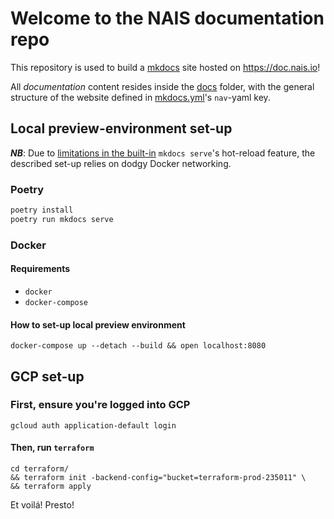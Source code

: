 # Welcome to the NAIS documentation repo

This repository is used to build a [mkdocs](https://www.mkdocs.org/) site hosted on <https://doc.nais.io>!

All _documentation_ content resides inside the [docs](docs/) folder, with the general structure of the website defined in [mkdocs.yml](mkdocs.yml)'s `nav`-yaml key.

## Local preview-environment set-up

_**NB**_: Due to [limitations in the built-in](https://github.com/mkdocs/mkdocs/issues/2108) `mkdocs serve`'s hot-reload feature, the described set-up relies on dodgy Docker networking.

### Poetry

```bash
poetry install
poetry run mkdocs serve
```

### Docker

#### Requirements

- `docker`
- `docker-compose`

#### How to set-up local preview environment

```shell
docker-compose up --detach --build && open localhost:8080
```

## GCP set-up

### First, ensure you're logged into GCP

```shell
gcloud auth application-default login
```

#### Then, run `terraform`

```shell
cd terraform/
&& terraform init -backend-config="bucket=terraform-prod-235011" \
&& terraform apply
```

Et voilá! Presto!
